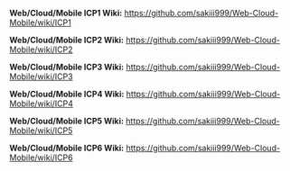 **Web/Cloud/Mobile ICP1 Wiki:** https://github.com/sakiii999/Web-Cloud-Mobile/wiki/ICP1

**Web/Cloud/Mobile ICP2 Wiki:** https://github.com/sakiii999/Web-Cloud-Mobile/wiki/ICP2

**Web/Cloud/Mobile ICP3 Wiki:** https://github.com/sakiii999/Web-Cloud-Mobile/wiki/ICP3

**Web/Cloud/Mobile ICP4 Wiki:** https://github.com/sakiii999/Web-Cloud-Mobile/wiki/ICP4

**Web/Cloud/Mobile ICP5 Wiki:** https://github.com/sakiii999/Web-Cloud-Mobile/wiki/ICP5

**Web/Cloud/Mobile ICP6 Wiki:** https://github.com/sakiii999/Web-Cloud-Mobile/wiki/ICP6